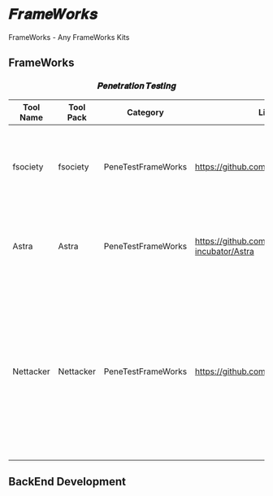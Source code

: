# 𝑭𝒓𝒂𝒎𝒆𝑾𝒐𝒓𝒌𝒔
FrameWorks - Any FrameWorks Kits



##  FrameWorks

<div align="center">
  
### 𝑷𝒆𝒏𝒆𝒕𝒓𝒂𝒕𝒊𝒐𝒏 𝑻𝒆𝒔𝒕𝒊𝒏𝒈

| Tool Name | Tool Pack | Category | Link | Istaller | Dependency | Description |
|---|---|---|---|---|---|---|
|fsociety|fsociety|PeneTestFrameWorks|https://github.com/Manisso/fsociety|git|python,git|A Penetration Testing Framework, you will have every script that a hacker needs. Works with Python 2.|
|Astra|Astra|PeneTestFrameWorks|https://github.com/flipkart-incubator/Astra|git|python,git|REST API penetration testing is complex due to continuous changes in existing APIs and newly added APIs.|
|Nettacker|Nettacker|PeneTestFrameWorks|https://github.com/OWASP/Nettacker|git|python,git|OWASP Nettacker project is created to automate information gathering, vulnerability scanning and eventually generating a report for networks, including services, bugs, vulnerabilities, misconfigurations, and other information.|

  
</div>
  
## BackEnd Development 
